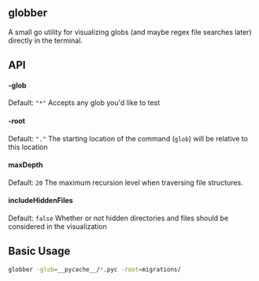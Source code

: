 ## globber

A small go utility for visualizing globs (and maybe regex file searches later) directly in the terminal.



## API

#### -glob
Default: `"*"`
Accepts any glob you'd like to test

#### -root
Default: `"."`
The starting location of the command (`glob`) will be relative to this location

#### maxDepth
Default: `20`
The maximum recursion level when traversing file structures.

#### includeHiddenFiles
Default: `false`
Whether or not hidden directories and files should be considered in the visualization

## Basic Usage
```bash
globber -glob=__pycache__/*.pyc -root=migrations/
```
